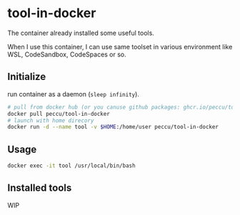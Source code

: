 # tool-in-docker

The container already installed some useful tools.

When I use this container, I can use same toolset in various environment like WSL, CodeSandbox, CodeSpaces or so.

## Initialize

run container as a daemon (`sleep infinity`).

```bash
# pull from docker hub (or you canuse github packages: ghcr.io/peccu/tool-in-docker)
docker pull peccu/tool-in-docker
# launch with home direcory
docker run -d --name tool -v $HOME:/home/user peccu/tool-in-docker
```

## Usage

```bash
docker exec -it tool /usr/local/bin/bash
```

## Installed tools

WIP
